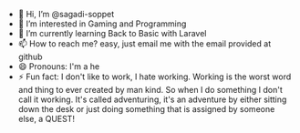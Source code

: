 - 👋 Hi, I’m @sagadi-soppet
- 👀 I’m interested in Gaming and Programming
- 🌱 I’m currently learning Back to Basic with Laravel
- 📫 How to reach me? easy, just email me with the email provided at github
- 😄 Pronouns: I'm a he
- ⚡ Fun fact: I don't like to work, I hate working. Working is the worst word and thing to ever created by man kind. So when I do something I don't call it working. It's called adventuring, it's an adventure by either sitting down the desk or just doing something that is assigned by someone else, a QUEST!

<!---
sagadi-soppet/sagadi-soppet is a ✨ special ✨ repository because its `README.md` (this file) appears on your GitHub profile.
You can click the Preview link to take a look at your changes.
--->
